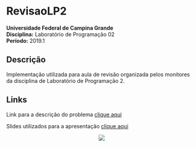 # RevisaoLP2

**Universidade Federal de Campina Grande**  
**Disciplina:** Laboratório de Programação 02  
**Período:** 2019.1

## Descrição

Implementação utilizada para aula de revisão organizada pelos monitores da disciplina de Laboratório de Programação 2.

## Links

Link para a descrição do problema [clique aqui](https://docs.google.com/document/d/e/2PACX-1vR0Umy2OXwT4XectEeXAzg0CfFECKr5X7RNSAaSdZU_eCkuBUSZDNOBKNAWDrHgYF-vFDJnP3DKEwSX/pub "Implementação do Roteiro de Revisão")

Slides utilizados para a apresentação [clique aqui](https://docs.google.com/presentation/d/11boVO1Sysz7XDK9DCrHT_6AZ0X97wNLhZAJQtQyqS9Q/edit?usp=sharing "Slides")



<p align="center">
  <img src="http://alumni.computacao.ufcg.edu.br/static/logica/images/logo.png"/>
</p>